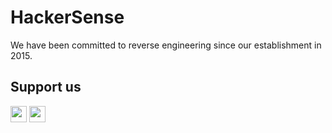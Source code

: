 # HackerSense

We have been committed to reverse engineering since our establishment in 2015.

## Support us

[<img height="26" src="https://shields.io/badge/Alipay-ffffff.svg?style=flat-square&logo=Alipay"/>](https://sakion.top/support/alipay.jpg)
[<img height="26" src="https://shields.io/badge/WeChat-ffffff.svg?style=flat-square&logo=WeChat"/>](https://sakion.top/support/wechat.png)
